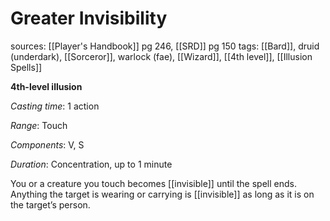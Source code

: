 # Greater Invisibility
sources: [[Player's Handbook]] pg 246, [[SRD]] pg 150
tags: [[Bard]], druid (underdark), [[Sorceror]], warlock (fae), [[Wizard]], [[4th level]], [[Illusion Spells]]

**4th-level illusion**

*Casting time*: 1 action

*Range*: Touch

*Components*: V, S

*Duration*: Concentration, up to 1 minute

You or a creature you touch becomes [[invisible]] until the spell ends. Anything the target is wearing or carrying is [[invisible]] as long as it is on the target’s person.
